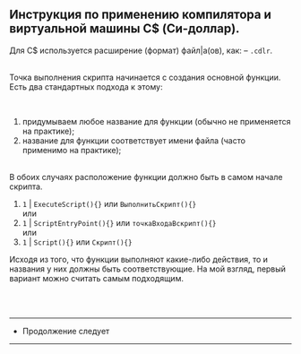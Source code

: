 Инструкция по применению компилятора и виртуальной машины C$ (Си-доллар).
-
Для C$ используется расширение (формат) файл|а(ов), как: – `.cdlr`.<br><br>

Точка выполнения скрипта начинается с создания основной функции. Есть два стандартных подхода к этому: <br>

<br>

1) придумываем любое название для функции (обычно не применяется на практике);<br>
2) название для функции соответствует имени файла (часто применимо на практике);<br>

<br>
В обоих случаях расположение функции должно быть в самом начале скрипта. <br>

1) ``` 1 ``` | ``` ExecuteScript(){} ``` или ``` ВыполнитьСкрипт(){} ``` <br>
или <br>
2) ``` 1 ``` | ``` ScriptEntryPoint(){} ``` или  ``` точкаВходаВскрипт(){} ``` <br>
или <br>
3) ``` 1 ``` | ``` Script(){} ``` или ``` Скрипт(){} ``` <br>

Исходя из того, что функции выполняют какие-либо действия, то и названия у них должны быть соответствующие. На мой взгляд, первый вариант можно считать самым подходящим.

<br>
<br>

---------------------
* Продолжение следует
---------------------

